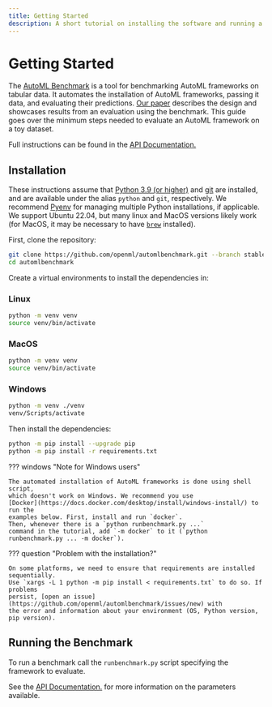 ```yaml
---
title: Getting Started
description: A short tutorial on installing the software and running a simple benchmark.
---
```


# Getting Started

The [AutoML Benchmark](https://openml.github.io/automlbenchmark/index.html) is a tool for benchmarking AutoML frameworks on tabular data.
It automates the installation of AutoML frameworks, passing it data, and evaluating
their predictions. 
[Our paper](https://arxiv.org/pdf/2207.12560.pdf) describes the design and showcases 
results from an evaluation using the benchmark. 
This guide goes over the minimum steps needed to evaluate an
AutoML framework on a toy dataset.

Full instructions can be found in the [API Documentation.](https://openml.github.io/automlbenchmark/docs/)

## Installation
These instructions assume that [Python 3.9 (or higher)](https://www.python.org/downloads/) 
and [git](https://git-scm.com/book/en/v2/Getting-Started-Installing-Git) are installed,
and are available under the alias `python` and `git`, respectively. We recommend
[Pyenv](https://github.com/pyenv/pyenv) for managing multiple Python installations,
if applicable. We support Ubuntu 22.04, but many linux and MacOS versions likely work
(for MacOS, it may be necessary to have [`brew`](https://brew.sh) installed).

First, clone the repository:

```bash
git clone https://github.com/openml/automlbenchmark.git --branch stable --depth 1
cd automlbenchmark
```

Create a virtual environments to install the dependencies in:

### Linux

```bash
python -m venv venv
source venv/bin/activate
```

### MacOS

```bash
python -m venv venv
source venv/bin/activate
```

### Windows

```bash
python -m venv ./venv
venv/Scripts/activate
```

Then install the dependencies:

```bash
python -m pip install --upgrade pip
python -m pip install -r requirements.txt
```


??? windows "Note for Windows users"

    The automated installation of AutoML frameworks is done using shell script,
    which doesn't work on Windows. We recommend you use
    [Docker](https://docs.docker.com/desktop/install/windows-install/) to run the
    examples below. First, install and run `docker`. 
    Then, whenever there is a `python runbenchmark.py ...` 
    command in the tutorial, add `-m docker` to it (`python runbenchmark.py ... -m docker`).

??? question "Problem with the installation?"

    On some platforms, we need to ensure that requirements are installed sequentially.
    Use `xargs -L 1 python -m pip install < requirements.txt` to do so. If problems 
    persist, [open an issue](https://github.com/openml/automlbenchmark/issues/new) with
    the error and information about your environment (OS, Python version, pip version).


## Running the Benchmark

To run a benchmark call the `runbenchmark.py` script specifying the framework to evaluate.

See the [API Documentation.](https://openml.github.io/automlbenchmark/docs/) for more information on the parameters available.

